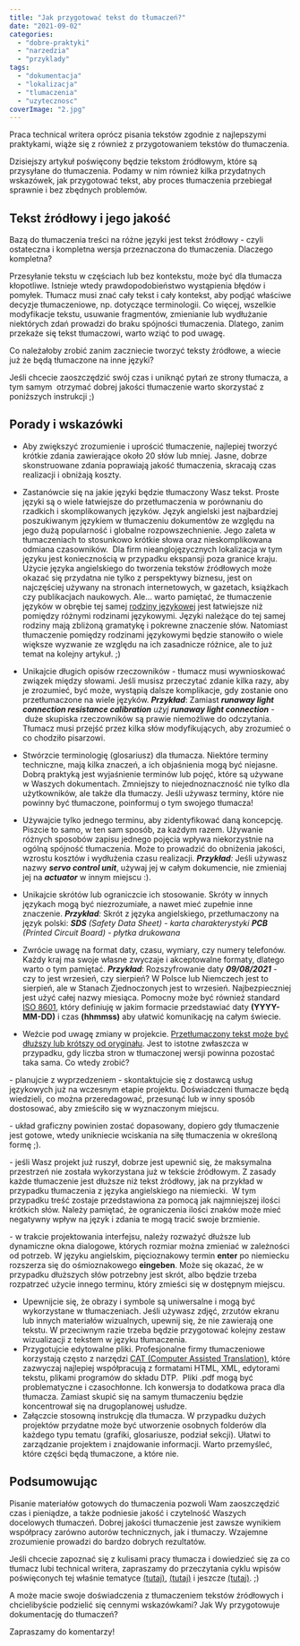 ```yaml
---
title: "Jak przygotować tekst do tłumaczeń?"
date: "2021-09-02"
categories:
  - "dobre-praktyki"
  - "narzedzia"
  - "przyklady"
tags:
  - "dokumentacja"
  - "lokalizacja"
  - "tlumaczenia"
  - "uzytecznosc"
coverImage: "2.jpg"
---
```


Praca technical writera oprócz pisania tekstów zgodnie z najlepszymi praktykami, wiąże się z również z przygotowaniem tekstów do tłumaczenia.

Dzisiejszy artykuł poświęcony będzie tekstom źródłowym, które są przysyłane do tłumaczenia. Podamy w nim również kilka przydatnych wskazówek, jak przygotować tekst, aby proces tłumaczenia przebiegał sprawnie i bez zbędnych problemów.

## Tekst źródłowy i jego jakość

Bazą do tłumaczenia treści na różne języki jest tekst źródłowy - czyli ostateczna i kompletna wersja przeznaczona do tłumaczenia. Dlaczego kompletna?

Przesyłanie tekstu w częściach lub bez kontekstu, może być dla tłumacza kłopotliwe. Istnieje wtedy prawdopodobieństwo wystąpienia błędów i pomyłek. Tłumacz musi znać cały tekst i cały kontekst, aby podjąć właściwe decyzje tłumaczeniowe, np. dotyczące terminologii. Co więcej, wszelkie modyfikacje tekstu, usuwanie fragmentów, zmienianie lub wydłużanie niektórych zdań prowadzi do braku spójności tłumaczenia. Dlatego, zanim przekaże się tekst tłumaczowi, warto wziąć to pod uwagę.

Co należałoby zrobić zanim zaczniecie tworzyć teksty źródłowe, a wiecie już że będą tłumaczone na inne języki?

Jeśli chcecie zaoszczędzić swój czas i uniknąć pytań ze strony tłumacza, a tym samym  otrzymać dobrej jakości tłumaczenie warto skorzystać z poniższych instrukcji ;)

## Porady i wskazówki

- Aby zwiększyć zrozumienie i uprościć tłumaczenie, najlepiej tworzyć krótkie zdania zawierające około 20 słów lub mniej. Jasne, dobrze skonstruowane zdania poprawiają jakość tłumaczenia, skracają czas realizacji i obniżają koszty.
- Zastanówcie się na jakie języki będzie tłumaczony Wasz tekst. Proste języki są o wiele łatwiejsze do przetłumaczenia w porównaniu do rzadkich i skomplikowanych języków. Język angielski jest najbardziej poszukiwanym językiem w tłumaczeniu dokumentów ze względu na jego dużą popularność i globalne rozpowszechnienie. Jego zaleta w tłumaczeniach to stosunkowo krótkie słowa oraz nieskomplikowana odmiana czasowników.  Dla firm nieanglojęzycznych lokalizacja w tym języku jest koniecznością w przypadku ekspansji poza granice kraju. Użycie języka angielskiego do tworzenia tekstów źródłowych może okazać się przydatna nie tylko z perspektywy biznesu, jest on  najczęściej używany na stronach internetowych, w gazetach, książkach czy publikacjach naukowych. Ale... warto pamiętać, że tłumaczenie języków w obrębie tej samej [rodziny językowej](https://pl.wikipedia.org/wiki/Rodzina_j%C4%99zykowa) jest łatwiejsze niż pomiędzy różnymi rodzinami językowymi. Języki należące do tej samej rodziny mają zbliżoną gramatykę i pokrewne znaczenie słów. Natomiast tłumaczenie pomiędzy rodzinami językowymi będzie stanowiło o wiele większe wyzwanie ze względu na ich zasadnicze różnice, ale to już temat na kolejny artykuł. ;)
- Unikajcie długich opisów rzeczowników - tłumacz musi wywnioskować związek między słowami. Jeśli musisz przeczytać zdanie kilka razy, aby je zrozumieć, być może, wystąpią dalsze komplikacje, gdy zostanie ono przetłumaczone na wiele języków. **_Przykład_**: Zamiast **_runaway light connection resistance calibration_** _użyj_ **_runaway light connection_** \- duże skupiska rzeczowników są prawie niemożliwe do odczytania. Tłumacz musi przejść przez kilka słów modyfikujących, aby zrozumieć o co chodziło pisarzowi.
- Stwórzcie terminologię (glosariusz) dla tłumacza. Niektóre terminy techniczne, mają kilka znaczeń, a ich objaśnienia mogą być niejasne. Dobrą praktyką jest wyjaśnienie terminów lub pojęć, które są używane w Waszych dokumentach. Zmniejszy to niejednoznaczność nie tylko dla użytkowników, ale także dla tłumaczy. Jeśli używasz terminy, które nie powinny być tłumaczone, poinformuj o tym swojego tłumacza!
- Używajcie tylko jednego terminu, aby zidentyfikować daną koncepcję. Piszcie to samo, w ten sam sposób, za każdym razem. Używanie różnych sposobów zapisu jednego pojęcia wpływa niekorzystnie na ogólną spójność tłumaczenia. Może to prowadzić do obniżenia jakości, wzrostu kosztów i wydłużenia czasu realizacji. _**Przykład**:_ Jeśli używasz nazwy _**servo control unit**_, używaj jej w całym dokumencie, nie zmieniaj jej na **_actuator_** w innym miejscu :).
- Unikajcie skrótów lub ograniczcie ich stosowanie. Skróty w innych językach mogą być niezrozumiałe, a nawet mieć zupełnie inne znaczenie. _**Przykład**:_ Skrót z języka angielskiego, przetłumaczony na język polski: _**SDS** (Safety Data Sheet) - karta charakterystyki_ _**PCB** (Printed Circuit Board) - płytka drukowana_
- Zwrócie uwagę na format daty, czasu, wymiary, czy numery telefonów. Każdy kraj ma swoje własne zwyczaje i akceptowalne formaty, dlatego warto o tym pamiętać. **_Przykład_**: Rozszyfrowanie daty **_09/08/2021_** - czy to jest wrzesień, czy sierpień? W Polsce lub Niemczech jest to sierpień, ale w Stanach Zjednoczonych jest to wrzesień. Najbezpieczniej jest użyć całej nazwy miesiąca. Pomocny może być również standard [ISO 8601](https://pl.wikipedia.org/wiki/ISO_8601), który definiuję w jakim formacie przedstawiać daty **(YYYY-MM-DD)** i czas **(hhmmss)** aby ułatwić komunikację na całym świecie.

- Weźcie pod uwagę zmiany w projekcie. [Przetłumaczony tekst może być dłuższy lub krótszy od oryginału](https://www.w3.org/International/articles/article-text-size.pl). Jest to istotne zwłaszcza w przypadku, gdy liczba stron w tłumaczonej wersji powinna pozostać taka sama. Co wtedy zrobić?

\- planujcie z wyprzedzeniem - skontaktujcie się z dostawcą usług językowych już na wczesnym etapie projektu. Doświadczeni tłumacze będą wiedzieli, co można przeredagować, przesunąć lub w inny sposób dostosować, aby zmieściło się w wyznaczonym miejscu.

\- układ graficzny powinien zostać dopasowany, dopiero gdy tłumaczenie jest gotowe, wtedy unikniecie wciskania na siłę tłumaczenia w określoną formę ;).

\- jeśli Wasz projekt już ruszył, dobrze jest upewnić się, że maksymalna przestrzeń nie została wykorzystana już w tekście źródłowym. Z zasady każde tłumaczenie jest dłuższe niż tekst źródłowy, jak na przykład w przypadku tłumaczenia z języka angielskiego na niemiecki.  W tym przypadku treść zostaje przedstawiona za pomocą jak najmniejszej ilości krótkich słów. Należy pamiętać, że ograniczenia ilości znaków może mieć negatywny wpływ na język i zdania te mogą tracić swoje brzmienie.

\- w trakcie projektowania interfejsu, należy rozważyć dłuższe lub dynamiczne okna dialogowe, których rozmiar można zmieniać w zależności od potrzeb. W języku angielskim, pięcioznakowy termin **enter** po niemiecku rozszerza się do ośmioznakowego **eingeben**. Może się okazać, że w przypadku dłuższych słów potrzebny jest skrót, albo będzie trzeba rozpatrzeć użycie innego terminu, który zmieści się w dostępnym miejscu.

- Upewnijcie się, że obrazy i symbole są uniwersalne i mogą być wykorzystane w tłumaczeniach. Jeśli używasz zdjęć, zrzutów ekranu lub innych materiałów wizualnych, upewnij się, że nie zawierają one tekstu. W przeciwnym razie trzeba będzie przygotować kolejny zestaw wizualizacji z tekstem w języku tłumaczenia.
- Przygotujcie edytowalne pliki. Profesjonalne firmy tłumaczeniowe korzystają często z narzędzi [CAT (Computer Assisted Translation)](https://en.wikipedia.org/wiki/Computer-assisted_translation), które zazwyczaj najlepiej współpracują z formatami HTML, XML, edytorami tekstu, plikami programów do składu DTP.  Pliki .pdf mogą być problematyczne i czasochłonne. Ich konwersja to dodatkowa praca dla tłumacza. Zamiast skupić się na samym tłumaczeniu będzie koncentrował się na drugoplanowej usłudze.
- Załączcie stosowną instrukcję dla tłumacza. W przypadku dużych projektów przydatne może być utworzenie osobnych folderów dla każdego typu tematu (grafiki, glosariusze, podział sekcji). Ułatwi to zarządzanie projektem i znajdowanie informacji. Warto przemyśleć, które części będą tłumaczone, a które nie.

## Podsumowując

Pisanie materiałów gotowych do tłumaczenia pozwoli Wam zaoszczędzić czas i pieniądze, a także podniesie jakość i czytelność Waszych docelowych tłumaczeń. Dobrej jakości tłumaczenie jest zawsze wynikiem współpracy zarówno autorów technicznych, jak i tłumaczy. Wzajemne zrozumienie prowadzi do bardzo dobrych rezultatów.

Jeśli chcecie zapoznać się z kulisami pracy tłumacza i dowiedzieć się za co tłumacz lubi technical writera, zapraszamy do przeczytania cyklu wpisów poświęconych tej właśnie tematyce [(tutaj)](http://techwriter.pl/za-co-tlumacze-lubia-autorow-internacjonalizacja/), [(tutaj)](http://techwriter.pl/za-co-tlumacze-lubia-autorow-skladaki/) i jeszcze [(tutaj)](http://techwriter.pl/za-co-tlumacze-lubia-autorow-spojnosc/). ;)

A może macie swoje doświadczenia z tłumaczeniem tekstów źródłowych i chcielibyście podzielić się cennymi wskazówkami? Jak Wy przygotowuje dokumentację do tłumaczeń?

Zapraszamy do komentarzy!
